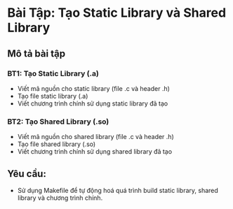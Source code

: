 # Bài Tập: Tạo Static Library và Shared Library

## Mô tả bài tập

### BT1: Tạo Static Library (.a)

* Viết mã nguồn cho static library (file .c và header .h)
* Tạo file static library (.a)
* Viết chương trình chính sử dụng static library đã tạo

### BT2: Tạo Shared Library (.so)

* Viết mã nguồn cho shared library (file .c và header .h)
* Tạo file shared library (.so)
* Viết chương trình chính sử dụng shared library đã tạo

## Yêu cầu:

* Sử dụng Makefile để tự động hoá quá trình build static library, shared library và chương trình chính.





